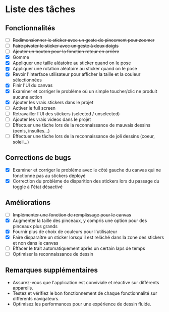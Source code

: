 # Liste des tâches

## Fonctionnalités
- [ ] ~~Redimensionner le sticker avec un geste de pincement pour zoomer~~
- [ ] ~~Faire pivoter le sticker avec un geste à deux doigts~~
- [ ] ~~Ajouter un bouton pour la fonction retour en arrière~~
- [X] Gomme
- [X] Appliquer une taille aléatoire au sticker quand on le pose
- [x] Appliquer une rotation aléatoire au sticker quand on le pose
- [X] Revoir l'interface utilisateur pour afficher la taille et la couleur sélectionnées
- [X] Finir l'UI du canvas
- [X] Examiner et corriger le problème où un simple toucher/clic ne produit aucune action
- [X] Ajouter les vrais stickers dans le projet
- [ ] Activer le full screen
- [ ] Retravailler l'UI des stickers (selected / unselected)
- [ ] Ajouter les vrais videos dans le projet
- [ ] Effectuer une tâche lors de la reconnaissance de mauvais dessins (penis, insultes...)
- [ ] Effectuer une tâche lors de la reconnaissance de joli dessins (coeur, soleil...)

## Corrections de bugs
- [X] Examiner et corriger le problème avec le côté gauche du canvas qui ne fonctionne pas au stickers déployé
- [X] Correction du problème de disparition des stickers lors du passage du toggle à l'état désactivé

## Améliorations
- [ ] ~~Implémenter une fonction de remplissage pour le canvas~~
- [X] Augmenter la taille des pinceaux, y compris une option pour des pinceaux plus grands
- [X] Fournir plus de choix de couleurs pour l'utilisateur
- [X] Faire disparaître un sticker lorsqu'il est relâché dans la zone des stickers et non dans le canvas
- [ ] Effacer le trait automatiquement après un certain laps de temps
- [ ] Optimiser la reconnaissance de dessin

## Remarques supplémentaires
- Assurez-vous que l'application est conviviale et réactive sur différents appareils.
- Testez et vérifiez le bon fonctionnement de chaque fonctionnalité sur différents navigateurs.
- Optimisez les performances pour une expérience de dessin fluide.
